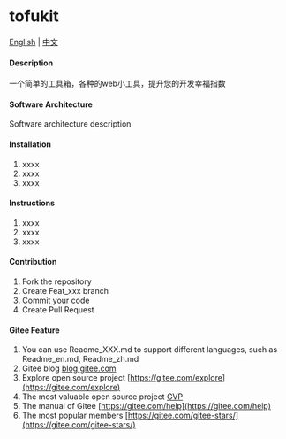 # tofukit

[English](README.en.md) | [中文](README.md)

#### Description

一个简单的工具箱，各种的web小工具，提升您的开发幸福指数

#### Software Architecture

Software architecture description

#### Installation

1. xxxx
2. xxxx
3. xxxx

#### Instructions

1. xxxx
2. xxxx
3. xxxx

#### Contribution

1. Fork the repository
2. Create Feat_xxx branch
3. Commit your code
4. Create Pull Request

#### Gitee Feature

1. You can use Readme\_XXX.md to support different languages, such as
   Readme\_en.md, Readme\_zh.md
2. Gitee blog [blog.gitee.com](https://blog.gitee.com)
3. Explore open source project
   [https://gitee.com/explore](https://gitee.com/explore)
4. The most valuable open source project [GVP](https://gitee.com/gvp)
5. The manual of Gitee [https://gitee.com/help](https://gitee.com/help)
6. The most popular members
   [https://gitee.com/gitee-stars/](https://gitee.com/gitee-stars/)
